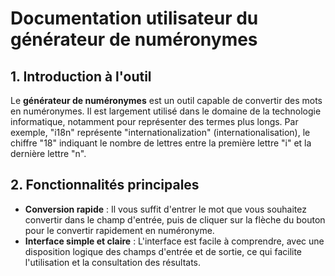 # Documentation utilisateur du générateur de numéronymes

## 1. Introduction à l'outil

Le **générateur de numéronymes** est un outil capable de convertir des mots en numéronymes. Il est largement utilisé dans le domaine de la technologie informatique, notamment pour représenter des termes plus longs. Par exemple, "i18n" représente "internationalization" (internationalisation), le chiffre "18" indiquant le nombre de lettres entre la première lettre "i" et la dernière lettre "n".

## 2. Fonctionnalités principales

- **Conversion rapide** : Il vous suffit d'entrer le mot que vous souhaitez convertir dans le champ d'entrée, puis de cliquer sur la flèche du bouton pour le convertir rapidement en numéronyme.
- **Interface simple et claire** : L'interface est facile à comprendre, avec une disposition logique des champs d'entrée et de sortie, ce qui facilite l'utilisation et la consultation des résultats.